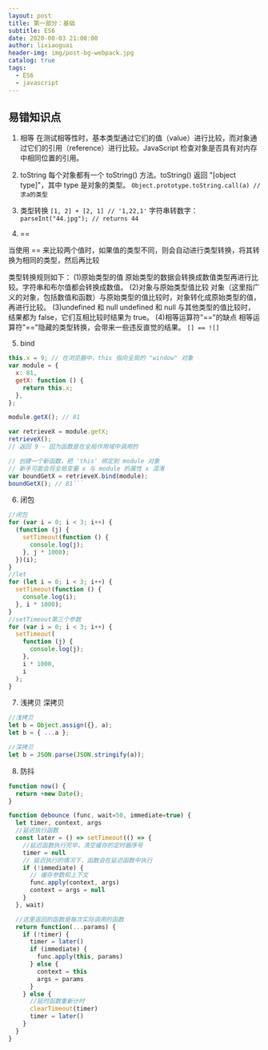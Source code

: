 ```yaml
---
layout: post
title: 第一部分：基础
subtitle: ES6
date: 2020-08-03 21:00:00
author: lixiaoguai
header-img: img/post-bg-webpack.jpg
catalog: true
tags:
  - ES6
  - javascript
---
```


## 易错知识点

1. 相等
   在测试相等性时，基本类型通过它们的值（value）进行比较，而对象通过它们的引用（reference）进行比较。JavaScript 检查对象是否具有对内存中相同位置的引用。
2. toString
   每个对象都有一个 toString() 方法。toString() 返回 "[object type]"，其中 type 是对象的类型。
   `Object.prototype.toString.call(a) // 求a的类型`
3. 类型转换
   `[1, 2] + [2, 1] // '1,22,1'`
   字符串转数字：
   `parseInt("44.jpg"); // returns 44`

4. ==

当使用 == 来比较两个值时，如果值的类型不同，则会自动进行类型转换，将其转换为相同的类型，然后再比较

类型转换规则如下：
(1)原始类型的值
原始类型的数据会转换成数值类型再进行比较。字符串和布尔值都会转换成数值。
(2)对象与原始类型值比较
对象（这里指广义的对象，包括数值和函数）与原始类型的值比较时，对象转化成原始类型的值，再进行比较。
(3)undefined 和 null
undefined 和 null 与其他类型的值比较时，结果都为 false，它们互相比较时结果为 true。
(4)相等运算符"=="的缺点
相等运算符"=="隐藏的类型转换，会带来一些违反直觉的结果。
`[] == ![]`

5. bind

````js
this.x = 9; // 在浏览器中，this 指向全局的 "window" 对象
var module = {
  x: 81,
  getX: function () {
    return this.x;
  },
};

module.getX(); // 81

var retrieveX = module.getX;
retrieveX();
// 返回 9 - 因为函数是在全局作用域中调用的

// 创建一个新函数，把 'this' 绑定到 module 对象
// 新手可能会将全局变量 x 与 module 的属性 x 混淆
var boundGetX = retrieveX.bind(module);
boundGetX(); // 81```
````

6. 闭包

```js
//闭包
for (var i = 0; i < 3; i++) {
  (function (j) {
    setTimeout(function () {
      console.log(j);
    }, j * 1000);
  })(i);
}
//let
for (let i = 0; i < 3; i++) {
  setTimeout(function () {
    console.log(i);
  }, i * 1000);
}
//setTimeout第三个参数
for (var i = 0; i < 3; i++) {
  setTimeout(
    function (j) {
      console.log(j);
    },
    i * 1000,
    i
  );
}
```

7. 浅拷贝 深拷贝

```js
//浅拷贝
let b = Object.assign({}, a);
let b = { ...a };

//深拷贝
let b = JSON.parse(JSON.stringify(a));
```

8. 防抖

```js
function now() {
  return +new Date();
}

function debounce (func, wait=50, immediate=true) {
  let timer, context, args
  //延迟执行函数
  const later = () => setTimeout(() => {
    //延迟函数执行完毕，清空缓存的定时器序号
    timer = null
    // 延迟执行的情况下，函数会在延迟函数中执行
    if (!immediate) {
      // 缓存参数和上下文
      func.apply(context, args)
      context = args = null
    }
  }, wait)

  //这里返回的函数是每次实际调用的函数
  return function(...params) {
    if (!timer) {
      timer = later()
      if (immediate) {
        func.apply(this, params)
      } else {
        context = this
        args = params
      }
    } else {
      //延时函数重新计时
      clearTimeout(timer)
      timer = later()
    }
  }
}
```
